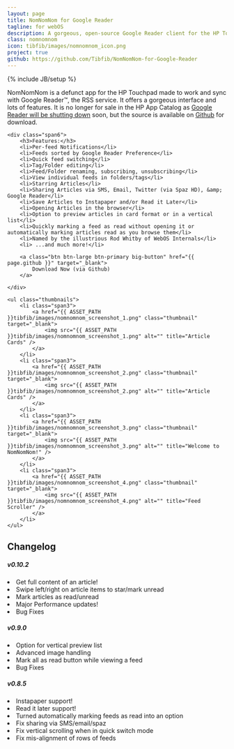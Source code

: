 ```yaml
---
layout: page
title: NomNomNom for Google Reader
tagline: for webOS
description: A gorgeous, open-source Google Reader client for the HP Touchpad.
class: nomnomnom
icon: tibfib/images/nomnomnom_icon.png
project: true
github: https://github.com/Tibfib/NomNomNom-for-Google-Reader
---
```

{% include JB/setup %}

NomNomNom is a defunct app for the HP Touchpad made to work and sync with Google Reader™, the RSS service. It offers a gorgeous interface and lots of features. It is no longer for sale in the HP App Catalog as <a href="http://googlereader.blogspot.com/2013/03/powering-down-google-reader.html">Google Reader will be shutting down</a> soon, but the source is available on <a href="{{ page.github }}">Github</a> for download.

<div class="row">

	<div class="span6">
		<h3>Features:</h3>
		<li>Per-feed Notifications</li>
		<li>Feeds sorted by Google Reader Preference</li>
		<li>Quick feed switching</li>
		<li>Tag/Folder editing</li>
		<li>Feed/Folder renaming, subscribing, unsubscribing</li>
		<li>View individual feeds in folders/tags</li>
		<li>Starring Articles</li>
		<li>Sharing Articles via SMS, Email, Twitter (via Spaz HD), &amp; Google Reader</li>
		<li>Save Articles to Instapaper and/or Read it Later</li>
		<li>Opening Articles in the browser</li>
		<li>Option to preview articles in card format or in a vertical list</li>
		<li>Quickly marking a feed as read without opening it or automatically marking articles read as you browse them</li>
		<li>Named by the illustrious Rod Whitby of WebOS Internals</li>
		<li> ...and much more!</li>
		
		<a class="btn btn-large btn-primary big-button" href="{{ page.github }}" target="_blank">
			Download Now (via Github)
		</a>
			
	</div>

	<ul class="thumbnails">
		<li class="span3">
	    	<a href="{{ ASSET_PATH }}tibfib/images/nomnomnom_screenshot_1.png" class="thumbnail" target="_blank">
	    		<img src="{{ ASSET_PATH }}tibfib/images/nomnomnom_screenshot_1.png" alt="" title="Article Cards" />
	    	</a>
		</li>
		<li class="span3">
	    	<a href="{{ ASSET_PATH }}tibfib/images/nomnomnom_screenshot_2.png" class="thumbnail" target="_blank">
	    		<img src="{{ ASSET_PATH }}tibfib/images/nomnomnom_screenshot_2.png" alt="" title="Article Cards" />
	    	</a>
		</li>
		<li class="span3">
	    	<a href="{{ ASSET_PATH }}tibfib/images/nomnomnom_screenshot_3.png" class="thumbnail" target="_blank">
	    		<img src="{{ ASSET_PATH }}tibfib/images/nomnomnom_screenshot_3.png" alt="" title="Welcome to NomNomNom!" />
	    	</a>
		</li>
		<li class="span3">
	    	<a href="{{ ASSET_PATH }}tibfib/images/nomnomnom_screenshot_4.png" class="thumbnail" target="_blank">
	    		<img src="{{ ASSET_PATH }}tibfib/images/nomnomnom_screenshot_4.png" alt="" title="Feed Scroller" />
	    	</a>
		</li>
	</ul>


</div>

<!--<img title="NomNomNom Icon" src="http://tibfib.com/wp-content/uploads/icon256.png" alt="NomNomNom Icon" height="195" />-->

<div class="block block-small">
	<div class="well well-small">
		<h2>Changelog</h2>
		<h5>v0.10.2</h5>
		<li>Get full content of an article!</li>
		<li>Swipe left/right on article items to star/mark unread</li>
		<li>Mark articles as read/unread</li>
		<li>Major Performance updates!</li>
		<li>Bug Fixes</li>
		<h5>v0.9.0</h5>
		<li>Option for vertical preview list</li>
		<li>Advanced image handling</li>
		<li>Mark all as read button while viewing a feed</li>
		<li>Bug Fixes</li>
		<h5>v0.8.5</h5><li>Instapaper support!</li>
		<li>Read it later support!</li>
		<li>Turned automatically marking feeds as read into an option</li>
		<li>Fix sharing via SMS/email/spaz</li>
		<li>Fix vertical scrolling when in quick switch mode</li>
		<li>Fix mis-alignment of rows of feeds</li>
	</div>
</div>